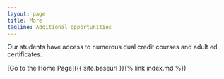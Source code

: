 ```yaml
---
layout: page
title: More
tagline: Additional opportunities
---
```

Our students have access to numerous dual credit courses and adult ed certificates.

[Go to the Home Page]({{ site.baseurl }}{% link index.md %})